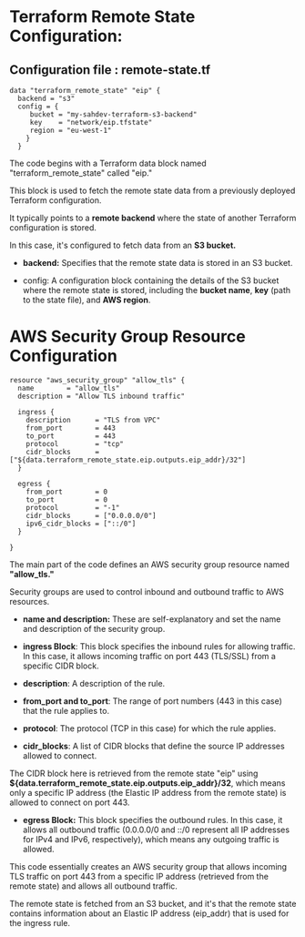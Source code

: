# Terraform Remote State Configuration:

## Configuration file : remote-state.tf

```
data "terraform_remote_state" "eip" {
  backend = "s3"
  config = {
     bucket = "my-sahdev-terraform-s3-backend"
     key    = "network/eip.tfstate"
     region = "eu-west-1"
    }
  }
```
The code begins with a Terraform data block named "terraform_remote_state" called "eip." 

This block is used to fetch the remote state data from a previously deployed Terraform configuration. 

It typically points to a **remote backend** where the state of another Terraform configuration is stored. 

In this case, it's configured to fetch data from an **S3 bucket.**

* **backend:** Specifies that the remote state data is stored in an S3 bucket.


* config: A configuration block containing the details of the S3 bucket where the remote state is stored, including the **bucket name**, **key** (path to the state file), and **AWS region**.

# AWS Security Group Resource Configuration

```
resource "aws_security_group" "allow_tls" {
  name        = "allow_tls"
  description = "Allow TLS inbound traffic"

  ingress {
    description      = "TLS from VPC"
    from_port        = 443
    to_port          = 443
    protocol         = "tcp"
    cidr_blocks      = ["${data.terraform_remote_state.eip.outputs.eip_addr}/32"]
  }

  egress {
    from_port        = 0
    to_port          = 0
    protocol         = "-1"
    cidr_blocks      = ["0.0.0.0/0"]
    ipv6_cidr_blocks = ["::/0"]
  }

}
```

The main part of the code defines an AWS security group resource named **"allow_tls."** 

Security groups are used to control inbound and outbound traffic to AWS resources.

* **name and description:** These are self-explanatory and set the name and description of the security group.


* **ingress Block**: This block specifies the inbound rules for allowing traffic. In this case, it allows incoming traffic on port 443 (TLS/SSL) from a specific CIDR block.


* **description**: A description of the rule.


* **from_port and to_port**: The range of port numbers (443 in this case) that the rule applies to.


* **protocol**: The protocol (TCP in this case) for which the rule applies.


* **cidr_blocks**: A list of CIDR blocks that define the source IP addresses allowed to connect. 

The CIDR block here is retrieved from the remote state "eip" using **${data.terraform_remote_state.eip.outputs.eip_addr}/32**, which means only a specific IP address (the Elastic IP address from the remote state) is allowed to connect on port 443.


* **egress Block:** This block specifies the outbound rules. In this case, it allows all outbound traffic (0.0.0.0/0 and ::/0 represent all IP addresses for IPv4 and IPv6, respectively), which means any outgoing traffic is allowed.

This code essentially creates an AWS security group that allows incoming TLS traffic on port 443 from a specific IP address (retrieved from the remote state) and allows all outbound traffic. 

The remote state is fetched from an S3 bucket, and it's that the remote state contains information about an Elastic IP address (eip_addr) that is used for the ingress rule.

